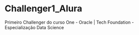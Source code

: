 # Challenger1_Alura
Primeiro Challenger do curso One - Oracle | Tech Foundation - Especialização Data Science

